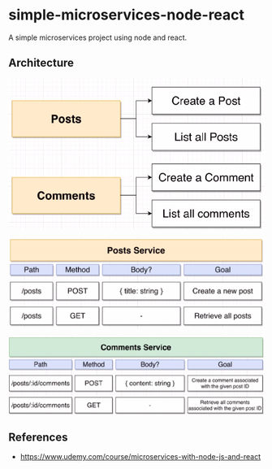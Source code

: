 # simple-microservices-node-react
A simple microservices project using node and react.

## Architecture
 ![Overview](images/overview.png)

 ![Posts service](images/posts-service.png)

 ![Comments service](images/comments-service.png)

## References
- https://www.udemy.com/course/microservices-with-node-js-and-react